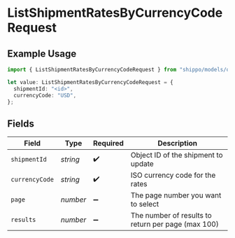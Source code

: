 # ListShipmentRatesByCurrencyCodeRequest

## Example Usage

```typescript
import { ListShipmentRatesByCurrencyCodeRequest } from "shippo/models/operations";

let value: ListShipmentRatesByCurrencyCodeRequest = {
  shipmentId: "<id>",
  currencyCode: "USD",
};
```

## Fields

| Field                                              | Type                                               | Required                                           | Description                                        |
| -------------------------------------------------- | -------------------------------------------------- | -------------------------------------------------- | -------------------------------------------------- |
| `shipmentId`                                       | *string*                                           | :heavy_check_mark:                                 | Object ID of the shipment to update                |
| `currencyCode`                                     | *string*                                           | :heavy_check_mark:                                 | ISO currency code for the rates                    |
| `page`                                             | *number*                                           | :heavy_minus_sign:                                 | The page number you want to select                 |
| `results`                                          | *number*                                           | :heavy_minus_sign:                                 | The number of results to return per page (max 100) |